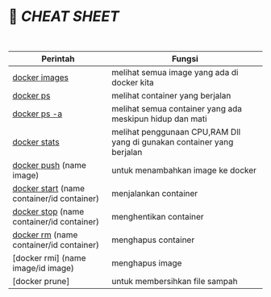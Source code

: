 # :whale2: *CHEAT SHEET*

</br>

| Perintah | Fungsi |
| ---      | ---    |
|[docker images]| melihat semua image yang ada di docker kita|
|[docker ps] | melihat container yang berjalan|
|[docker ps -a] | melihat semua container yang ada meskipun hidup dan mati|
|[docker stats] | melihat penggunaan CPU,RAM Dll yang di gunakan container yang berjalan|
|[docker push] (name image) | untuk menambahkan image ke docker |
|[docker start] (name container/id container)| menjalankan container|
|[docker stop] (name container/id container) | menghentikan container|
|[docker rm] (name container/id container) | menghapus container|
|[docker rmi] (name image/id image) | menghapus image|
|[docker prune]| untuk membersihkan file sampah|

<!-- Link -->
[docker images]: </Docker/docker-image.md>
[docker ps]: </Docker/docker-list.md>
[docker ps -a]: </Docker/docker-ps.md#docker ps -a>
[docker stats]: </Docker/docker-stats.md>
[docker push]: </Docker/docker-push.md>
[docker start]: </Docker/docker-container.md#docker-start>
[docker stop]: </Docker/docker-container.md#docker-stop>
[docker rm]: </Docker/docker-container.md#docker-rm>
